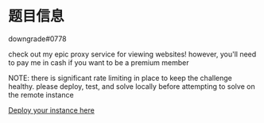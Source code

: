 # 题目信息

downgrade#0778

check out my epic proxy service for viewing websites! however, you'll need to pay me in cash if you want to be a premium member

NOTE: there is significant rate limiting in place to keep the challenge healthy. please deploy, test, and solve locally before attempting to solve on the remote instance

[Deploy your instance here](http://instancer.idek.team/challenge/proxy-viewer)